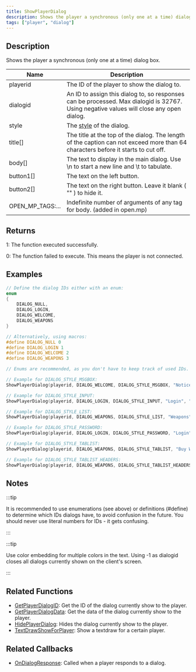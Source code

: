 ```yaml
---
title: ShowPlayerDialog
description: Shows the player a synchronous (only one at a time) dialog box.
tags: ["player", "dialog"]
---
```


<VersionWarn version='SA-MP 0.3a' />

## Description

Shows the player a synchronous (only one at a time) dialog box.

| Name             | Description                                                                                                                             |
|------------------|-----------------------------------------------------------------------------------------------------------------------------------------|
| playerid         | The ID of the player to show the dialog to.                                                                                             |
| dialogid         | An ID to assign this dialog to, so responses can be processed. Max dialogid is 32767. Using negative values will close any open dialog. |
| style            | The [style](../resources/dialogstyles) of the dialog.                                                                                   |
| title[]          | The title at the top of the dialog. The length of the caption can not exceed more than 64 characters before it starts to cut off.       |
| body[]           | The text to display in the main dialog. Use \n to start a new line and \t to tabulate.                                                  |
| button1[]        | The text on the left button.                                                                                                            |
| button2[]        | The text on the right button. Leave it blank ( "" ) to hide it.                                                                         |
| OPEN_MP_TAGS:... | Indefinite number of arguments of any tag for body. (added in open.mp)                                                                  |

## Returns

1: The function executed successfully.

0: The function failed to execute. This means the player is not connected.

## Examples

```c
// Define the dialog IDs either with an enum:
enum
{
    DIALOG_NULL,
    DIALOG_LOGIN,
    DIALOG_WELCOME,
    DIALOG_WEAPONS
}

// Alternatively, using macros:
#define DIALOG_NULL 0
#define DIALOG_LOGIN 1
#define DIALOG_WELCOME 2
#define DIALOG_WEAPONS 3

// Enums are recommended, as you don't have to keep track of used IDs. However, enums use memory to store the defines, whereas defines are processed in the 'pre-processor' (compiling) stage.

// Example for DIALOG_STYLE_MSGBOX:
ShowPlayerDialog(playerid, DIALOG_WELCOME, DIALOG_STYLE_MSGBOX, "Notice", "You are connected to the server", "Close", "");

// Example for DIALOG_STYLE_INPUT:
ShowPlayerDialog(playerid, DIALOG_LOGIN, DIALOG_STYLE_INPUT, "Login", "Enter your password below:", "Login", "Cancel");

// Example for DIALOG_STYLE_LIST:
ShowPlayerDialog(playerid, DIALOG_WEAPONS, DIALOG_STYLE_LIST, "Weapons", "AK47\nM4\nSniper Rifle", "Option 1", "Option 2");

// Example for DIALOG_STYLE_PASSWORD:
ShowPlayerDialog(playerid, DIALOG_LOGIN, DIALOG_STYLE_PASSWORD, "Login", "Enter your password below:", "Login", "Cancel");

// Example for DIALOG_STYLE_TABLIST:
ShowPlayerDialog(playerid, DIALOG_WEAPONS, DIALOG_STYLE_TABLIST, "Buy Weapon", "Deagle\t$5000\t100\nSawnoff\t$5000\t100\nPistol\t$1000\t50", "Select", "Cancel");

// Example for DIALOG_STYLE_TABLIST_HEADERS:
ShowPlayerDialog(playerid, DIALOG_WEAPONS, DIALOG_STYLE_TABLIST_HEADERS, "Buy Weapon", "Weapon\tPrice\tAmmo\nDeagle\t$5000\t100\nSawnoff\t$5000\t100\nPistol\t$1000\t50", "Select", "Cancel");
```

## Notes

:::tip

It is recommended to use enumerations (see above) or definitions (#define) to determine which IDs dialogs have, to avoid confusion in the future. You should never use literal numbers for IDs - it gets confusing.

:::

:::tip

Use color embedding for multiple colors in the text. Using -1 as dialogid closes all dialogs currently shown on the client's screen.

:::

## Related Functions

- [GetPlayerDialogID](GetPlayerDialogID): Get the ID of the dialog currently show to the player.
- [GetPlayerDialogData](GetPlayerDialogData): Get the data of the dialog currently show to the player.
- [HidePlayerDialog](HidePlayerDialog): Hides the dialog currently show to the player.
- [TextDrawShowForPlayer](TextDrawShowForPlayer): Show a textdraw for a certain player.

## Related Callbacks

- [OnDialogResponse](../callbacks/OnDialogResponse): Called when a player responds to a dialog.
